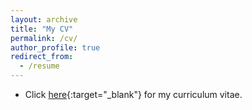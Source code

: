 ```yaml
---
layout: archive
title: "My CV"
permalink: /cv/
author_profile: true
redirect_from:
  - /resume
---
```


* Click [here](/files/CV.pdf){:target="_blank"} for my curriculum vitae.
